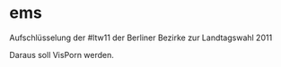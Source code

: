 # ems
Aufschlüsselung der #ltw11 der Berliner Bezirke zur Landtagswahl 2011

Daraus soll VisPorn werden.
